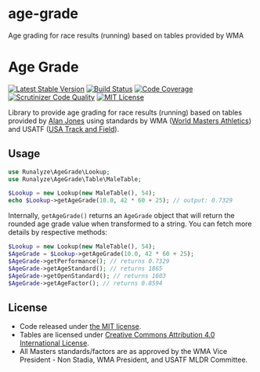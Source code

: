 # age-grade
Age grading for race results (running) based on tables provided by WMA
# Age Grade

[![Latest Stable Version](https://img.shields.io/packagist/v/runalyze/age-grade.svg)](https://packagist.org/packages/runalyze/age-grade)
[![Build Status](https://travis-ci.org/Runalyze/age-grade.svg?branch=master)](https://travis-ci.org/Runalyze/age-grade)
[![Code Coverage](https://scrutinizer-ci.com/g/Runalyze/age-grade/badges/coverage.png?b=master)](https://scrutinizer-ci.com/g/Runalyze/age-grade/?branch=master)
[![Scrutinizer Code Quality](https://scrutinizer-ci.com/g/Runalyze/age-grade/badges/quality-score.png?b=master)](https://scrutinizer-ci.com/g/Runalyze/age-grade/?branch=master)
[![MIT License](https://img.shields.io/github/license/twbs/bootlint.svg)](https://github.com/Runalyze/age-grade/blob/master/LICENSE)

Library to provide age grading for race results (running) based on tables provided by
[Alan Jones](http://www.runscore.com/Alan/AgeGrade.html) using standards by
WMA ([World Masters Athletics](http://www.world-masters-athletics.org/)) and
USATF ([USA Track and Field](http://www.usatf.org/)).

## Usage

```php
use Runalyze\AgeGrade\Lookup;
use Runalyze\AgeGrade\Table\MaleTable;

$Lookup = new Lookup(new MaleTable(), 54);
echo $Lookup->getAgeGrade(10.0, 42 * 60 + 25); // output: 0.7329
```

Internally, `getAgeGrade()` returns an `AgeGrade` object that will return the rounded age grade value when transformed to a string.
You can fetch more details by respective methods:

```php
$Lookup = new Lookup(new MaleTable(), 54);
$AgeGrade = $Lookup->getAgeGrade(10.0, 42 * 60 + 25);
$AgeGrade->getPerformance(); // returns 0.7329
$AgeGrade->getAgeStandard(); // returns 1865
$AgeGrade->getOpenStandard(); // returns 1603
$AgeGrade->getAgeFactor(); // returns 0.8594
```

## License

 * Code released under [the MIT license](LICENSE).
 * Tables are licensed under [Creative Commons Attribution 4.0 International License](http://creativecommons.org/licenses/by/4.0/).
 * All Masters standards/factors are as approved by the WMA Vice President - Non Stadia, WMA President, and USATF MLDR Committee.

